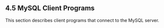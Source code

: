 ## 4.5 MySQL Client Programs

This section describes client programs that connect to the MySQL server.